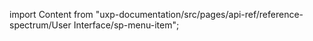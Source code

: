 
import Content from "uxp-documentation/src/pages/api-ref/reference-spectrum/User Interface/sp-menu-item";

<Content query="product=xd"/>

